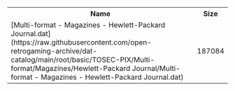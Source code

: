 <table>
<tr><th>Name</th><th>Size</th></tr>
<tr><td>
[Multi-format - Magazines - Hewlett-Packard Journal.dat](https://raw.githubusercontent.com/open-retrogaming-archive/dat-catalog/main/root/basic/TOSEC-PIX/Multi-format/Magazines/Hewlett-Packard Journal/Multi-format - Magazines - Hewlett-Packard Journal.dat)
</td><td>187084</td></tr>
</table>
